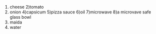 1) cheese
2)tomato
3) onion
4)capsicum
5)pizza sauce
6)oil
7)microwave
8)a microvave safe glass bowl
9) maida
10) water
